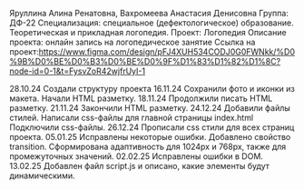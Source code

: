 Яруллина Алина Ренатовна, Вахромеева Анастасия Денисовна 
Группа: ДФ-22
Специализация: специальное (дефектологическое) образование. Теоретическая и прикладная логопедия.
Проект: Логопедия
Описание проекта: онлайн запись на логопедическое занятие
Ссылка на проект:https://www.figma.com/design/pFJ4XUH534CODJ0G0FWNkk/%D0%9B%D0%BE%D0%B3%D0%BE%D0%9F%D1%83%D1%82%D1%8C?node-id=0-1&t=FysvZoR42wjfrUyI-1

28.10.24
Создали структуру проекта
16.11.24
Сохранили фото и иконки из макета.
Начали HTML разметку.
18.11.24
Продолжили писать HTML разметку.
21.11.24
Закончили HTML разметку.
24.12.24
Добавили файлы стилей.
Написали css-файлы для главной страницы index.html
Подключили css-файлы.
26.12.24
Прописали css стили для всех страниц проекта.
05.01.25
Исправлены некоторые ошибки.
Добавлено свойство transition.
Сформирована адаптивность для 1024px и 768px, также для промежуточных значений.
02.02.25
Исправлены ошибки в DOM.
13.02.25
Добавлен файл script.js и описано, какие элементы будут динамическими.